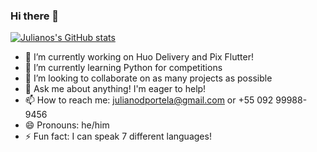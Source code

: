### Hi there 👋

[![Julianos's GitHub stats](https://github-readme-stats.vercel.app/api?username=julianodportela)](https://github.com/anuraghazra/github-readme-stats)

- 🔭 I’m currently working on Huo Delivery and Pix Flutter!
- 🌱 I’m currently learning Python for competitions
- 👯 I’m looking to collaborate on as many projects as possible
- 💬 Ask me about anything! I'm eager to help!
- 📫 How to reach me: julianodportela@gmail.com or +55 092 99988-9456
- 😄 Pronouns: he/him
- ⚡ Fun fact: I can speak 7 different languages!
